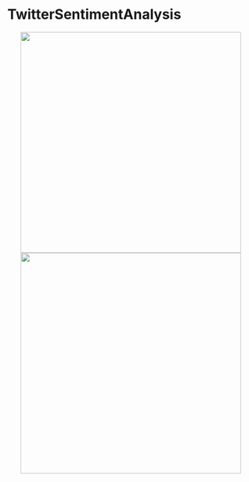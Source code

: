 # TwitterSentimentAnalysis

<p align="center">
<img src="https://github.com/maneesh51/TwitterSentimentAnalysis/blob/main/F1.PNG" width="450">
<img src="https://github.com/maneesh51/TwitterSentimentAnalysis/blob/main/F2.PNG" width="450">
</p>
